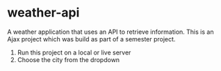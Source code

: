 # weather-api
A weather application that uses an API to retrieve information. This is an Ajax project which was build as part of a semester project.

1) Run this project on a local or live server
2) Choose the city from the dropdown


